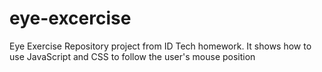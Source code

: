 # eye-excercise
Eye Exercise Repository project from ID Tech homework.
It shows how to use JavaScript and CSS to follow the user's mouse position

